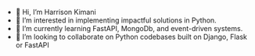 - 👋 Hi, I’m Harrison Kimani
- 👀 I’m interested in implementing impactful solutions in Python.
- 🌱 I’m currently learning FastAPI, MongoDb, and event-driven systems.
- 💞️ I’m looking to collaborate on Python codebases built on Django, Flask or FastAPI

<!---
MegacoderKim/MegacoderKim is a ✨ special ✨ repository because its `README.md` (this file) appears on your GitHub profile.
You can click the Preview link to take a look at your changes.
--->
